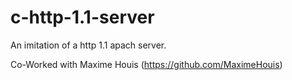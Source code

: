 # c-http-1.1-server

An imitation of a http 1.1 apach server.

Co-Worked with Maxime Houis (https://github.com/MaximeHouis)

